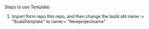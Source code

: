 Steps to use Template:
1. Import form repo this repo, and then change the build.sbt
name := "ScalaTemplate" to name:= "Newprojectname"